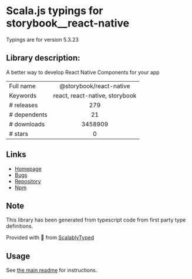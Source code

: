 
# Scala.js typings for storybook__react-native

Typings are for version 5.3.23

## Library description:
A better way to develop React Native Components for your app

|                    |                 |
| ------------------ | :-------------: |
| Full name          | @storybook/react-native |
| Keywords           | react, react-native, storybook |
| # releases         | 279 |
| # dependents       | 21 |
| # downloads        | 3458909 |
| # stars            | 0 |

## Links
- [Homepage](https://storybook.js.org/)
- [Bugs](https://github.com/storybookjs/react-native/issues)
- [Repository](https://github.com/storybookjs/react-native)
- [Npm](https://www.npmjs.com/package/%40storybook%2Freact-native)
    


## Note
This library has been generated from typescript code from first party type definitions.

Provided with :purple_heart: from [ScalablyTyped](https://github.com/oyvindberg/ScalablyTyped)

## Usage
See [the main readme](../../readme.md) for instructions.


